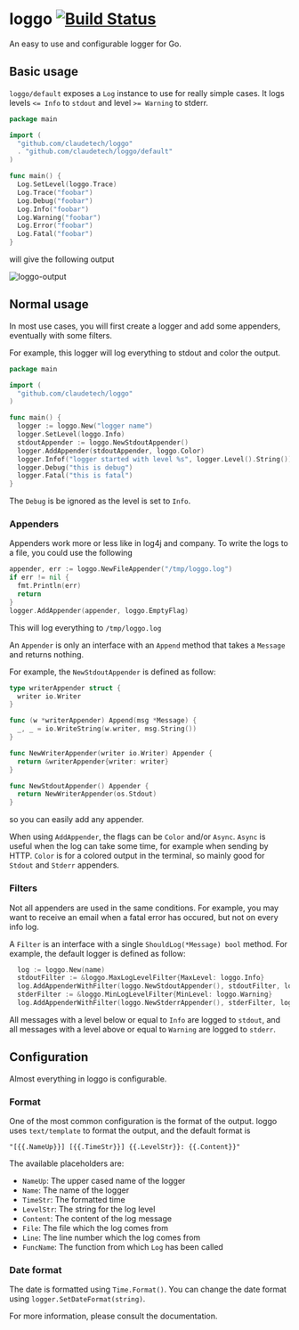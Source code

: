 # loggo [![Build Status](https://travis-ci.org/claudetech/loggo.svg?branch=master)](https://travis-ci.org/claudetech/loggo)

An easy to use and configurable logger for Go.

## Basic usage

`loggo/default` exposes a `Log` instance to use for
really simple cases.
It logs levels `<= Info` to `stdout` and level `>= Warning`
to stderr.

```go
package main

import (
  "github.com/claudetech/loggo"
  . "github.com/claudetech/loggo/default"
)

func main() {
  Log.SetLevel(loggo.Trace)
  Log.Trace("foobar")
  Log.Debug("foobar")
  Log.Info("foobar")
  Log.Warning("foobar")
  Log.Error("foobar")
  Log.Fatal("foobar")
}
```

will give the following output

![loggo-output](http://res.cloudinary.com/dtdu3sqtl/image/upload/v1413182891/loggo_b2iw6n.png)


## Normal usage

In most use cases, you will first create a logger and
add some appenders, eventually with some filters.

For example, this logger will log everything to stdout and color
the output.

```go
package main

import (
  "github.com/claudetech/loggo"
)

func main() {
  logger := loggo.New("logger name")
  logger.SetLevel(loggo.Info)
  stdoutAppender := loggo.NewStdoutAppender()
  logger.AddAppender(stdoutAppender, loggo.Color)
  logger.Infof("logger started with level %s", logger.Level().String())
  logger.Debug("this is debug")
  logger.Fatal("this is fatal")
}
```

The `Debug` is be ignored as the level is set to `Info`.

### Appenders

Appenders work more or less like in log4j and company.
To write the logs to a file, you could use the following

```go
appender, err := loggo.NewFileAppender("/tmp/loggo.log")
if err != nil {
  fmt.Println(err)
  return
}
logger.AddAppender(appender, loggo.EmptyFlag)
```

This will log everything to `/tmp/loggo.log`

An `Appender` is only an interface with an `Append` method
that takes a `Message` and returns nothing.

For example, the `NewStdoutAppender` is defined as follow:

```go
type writerAppender struct {
  writer io.Writer
}

func (w *writerAppender) Append(msg *Message) {
  _, _ = io.WriteString(w.writer, msg.String())
}

func NewWriterAppender(writer io.Writer) Appender {
  return &writerAppender{writer: writer}
}

func NewStdoutAppender() Appender {
  return NewWriterAppender(os.Stdout)
}
```

so you can easily add any appender.

When using `AddAppender`, the flags can be `Color` and/or `Async`.
`Async` is useful when the log can take some time,
for example when sending by HTTP.
`Color` is for a colored output in the terminal,
so mainly good for `Stdout` and `Stderr` appenders.

### Filters

Not all appenders are used in the same conditions.
For example, you may want to receive an email
when a fatal error has occured, but not on every info log.

A `Filter` is an interface with a single `ShouldLog(*Message) bool`
method. For example, the default logger is defined as follow:

```go
  log := loggo.New(name)
  stdoutFilter := &loggo.MaxLogLevelFilter{MaxLevel: loggo.Info}
  log.AddAppenderWithFilter(loggo.NewStdoutAppender(), stdoutFilter, loggo.Color)
  stderFilter := &loggo.MinLogLevelFilter{MinLevel: loggo.Warning}
  log.AddAppenderWithFilter(loggo.NewStderrAppender(), stderFilter, loggo.Color)
```

All messages with a level below or equal to `Info` are logged to `stdout`,
and all messages with a level above or equal to `Warning` are logged to `stderr`.

## Configuration

Almost everything in loggo is configurable.

### Format

One of the most common configuration is the format of the output.
loggo uses `text/template` to format the output, and the default format is

```
"[{{.NameUp}}] [{{.TimeStr}}] {{.LevelStr}}: {{.Content}}"
```

The available placeholders are:

* `NameUp`: The upper cased name of the logger
* `Name`: The name of the logger
* `TimeStr`: The formatted time
* `LevelStr`: The string for the log level
* `Content`: The content of the log message
* `File`: The file which the log comes from
* `Line`: The line number which the log comes from
* `FuncName`: The function from which `Log` has been called

### Date format

The date is formatted using `Time.Format()`. You can change the date
format using `logger.SetDateFormat(string)`.


For more information, please consult the documentation.
